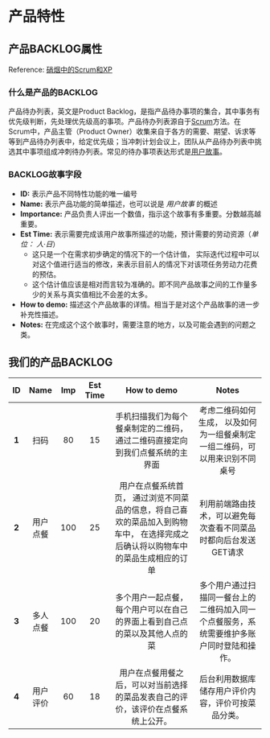 # 产品特性



## 产品BACKLOG属性

Reference: [硝烟中的Scrum和XP](http://www.infoq.com/cn/minibooks/scrum-xp-from-the-trenches)



### 什么是产品的BACKLOG

产品待办列表，英文是Product Backlog，是指产品待办事项的集合，其中事务有优先级判断，先处理优先级高的事项。产品待办列表源自于[Scrum](https://baike.baidu.com/item/Scrum/1698901)方法。在Scrum中，产品主管（Product Owner）收集来自于各方的需要、期望、诉求等等到产品待办列表中，给定优先级；当冲刺计划会议上，团队从产品待办列表中挑选其中事项组成冲刺待办列表。常见的待办事项表达形式是[用户故事](https://baike.baidu.com/item/%E7%94%A8%E6%88%B7%E6%95%85%E4%BA%8B)。



### BACKLOG故事字段

- **ID:** 表示产品不同特性功能的唯一编号 
- **Name:** 表示产品功能的简单描述，也可以说是 *用户故事* 的概述
- **Importance:** 产品负责人评出一个数值，指示这个故事有多重要。分数越高越重要。
- **Est Time:** 表示需要完成该用户故事所描述的功能，预计需要的劳动资源（*单位： 人·日*）
  - 这只是一个在需求初步确定的情况下的一个估计值， 实际迭代过程中可以对这个值进行适当的修改，来表示目前人的情况下对该项任务劳动力花费的预估。
  - 这个估计值应该是相对而言较为准确的。即不同产品故事之间的工作量多少的关系与真实值相比不会差的太多。
- **How to demo:** 描述这个产品故事的详情。相当于是对这个产品故事的进一步补充性描述。
- **Notes:** 在完成这个这个故事时，需要注意的地方，以及可能会遇到的问题之类。

## 我们的产品BACKLOG

| ID |   Name   | Imp  | Est Time |                            How to demo                            |                            Notes                             |
| :---: | :------: | :--: | :------: | :----------------------------------------------------------: | :----------------------------------------------------------: |
| **1** |   扫码   |  80  |    15    | 手机扫描我们为每个餐桌制定的二维码， 通过二维码直接定向到我们点餐系统的主界面 | 考虑二维码如何生成， 以及如何为一组餐桌制定一组二维码，可以用来识别不同桌号 |
| **2** | 用户点餐 | 100  |    25    | 用户在点餐系统首页， 通过浏览不同菜品的信息，将自己喜欢的菜品加入到购物车中， 在选择完成之后确认将以购物车中的菜品生成相应的订单 | 利用前端路由技术，可以避免每次查看不同菜品时都向后台发送GET请求 |
| **3** | 多人点餐 | 100  |    20    | 多个用户一起点餐，每个用户可以在自己的界面上看到自己点的菜以及其他人点的菜 | 多个用户通过扫描同一餐台上的二维码加入同一个点餐服务，系统需要维护多账户同时登陆和操作。 |
| **4** | 用户评价 |  60  |    18    | 用户在点餐用餐之后，可以对当前选择的菜品发表自己的评价，该评价在点餐系统上公开。 |      后台利用数据库储存用户评价内容，评价可按菜品分类。 |